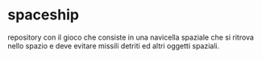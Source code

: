 # spaceship
repository con il gioco che consiste in una navicella spaziale che si ritrova nello spazio e deve evitare missili detriti ed altri oggetti spaziali.
